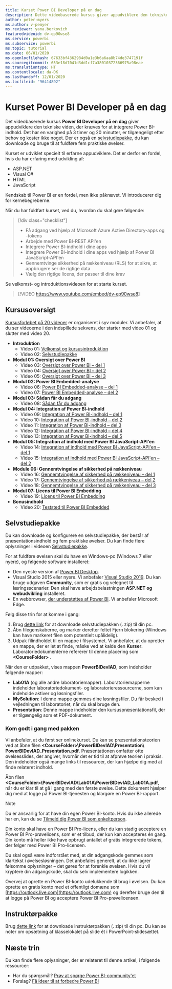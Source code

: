 ```yaml
---
title: Kurset Power BI Developer på en dag
description: Dette videobaserede kursus giver appudviklere den tekniske viden, der kræves for at integrere Power BI-indhold.
author: peter-myers
ms.author: v-pemyer
ms.reviewer: yana.berkovich
featuredvideoid: dv-ep90wse8
ms.service: powerbi
ms.subservice: powerbi
ms.topic: tutorial
ms.date: 06/01/2020
ms.openlocfilehash: 67633bf4362984d0a1e3b6a6aa8b74de3747191f
ms.sourcegitcommit: 653e18d7041d3dd1cf7a38010372366975a98eae
ms.translationtype: HT
ms.contentlocale: da-DK
ms.lasthandoff: 12/01/2020
ms.locfileid: "96414892"
---
```

# <a name="power-bi-developer-in-a-day-course"></a>Kurset Power BI Developer på en dag

Det videobaserede kursus **Power BI Developer på en dag** giver appudviklere den tekniske viden, der kræves for at integrere Power BI-indhold. Det har en varighed på 3 timer og 20 minutter, er tilgængeligt efter behov og koster ikke noget. Der er også en [selvstudiepakke](#self-study-kit), du kan downloade og bruge til at fuldføre fem praktiske øvelser.

Kurset er udviklet specielt til erfarne appudviklere. Det er derfor en fordel, hvis du har erfaring med udvikling af:

- ASP.NET
- Visual C#
- HTML
- JavaScript

Kendskab til Power BI er en fordel, men ikke påkrævet. Vi introducerer dig for kernebegreberne.

Når du har fuldført kurset, ved du, hvordan du skal gøre følgende:

> [!div class="checklist"]
> - Få adgang ved hjælp af Microsoft Azure Active Directory-apps og -tokens
> - Arbejde med Power BI-REST API'en
> - Integrere Power BI-indhold i dine apps
> - Integrere Power BI-indhold i dine apps ved hjælp af Power BI JavaScript-API'en
> - Gennemtvinge sikkerhed på rækkeniveau (RLS) for at sikre, at appbrugere ser de rigtige data
> - Vælg den rigtige licens, der passer til dine krav

Se velkomst- og introduktionsvideoen for at starte kurset.

> [!VIDEO https://www.youtube.com/embed/dv-ep90wse8]

## <a name="course-outline"></a>Kursusoversigt

[Kursusforløbet på 20 videoer](https://www.youtube.com/playlist?list=PL1N57mwBHtN1AGWHnJMhtvJCIG_IlC07D) er organiseret i syv moduler. Vi anbefaler, at du ser videoerne i den indspillede sekvens, der starter med video 01 og slutter med video 20.

- **Introduktion**
  - Video 01: [Velkomst og kursusintroduktion](https://www.youtube.com/watch?v=dv-ep90wse8&list=PL1N57mwBHtN1AGWHnJMhtvJCIG_IlC07D)
  - Video 02: [Selvstudiepakke](https://www.youtube.com/watch?v=X0P9Mdqx7sY&list=PL1N57mwBHtN1AGWHnJMhtvJCIG_IlC07D)
- **Modul 01: Oversigt over Power BI**
  - Video 03: [Oversigt over Power BI – del 1](https://www.youtube.com/watch?v=LD3RlDdRi-0&list=PL1N57mwBHtN1AGWHnJMhtvJCIG_IlC07D)
  - Video 04: [Oversigt over Power BI – del 2](https://www.youtube.com/watch?v=jmHXlHI5hn0&list=PL1N57mwBHtN1AGWHnJMhtvJCIG_IlC07D)
  - Video 05: [Oversigt over Power BI – del 3](https://www.youtube.com/watch?v=uujSR_7cfL4&list=PL1N57mwBHtN1AGWHnJMhtvJCIG_IlC07D)
- **Modul 02: Power BI Embedded-analyse**
  - Video 06: [Power BI Embedded-analyse – del 1](https://www.youtube.com/watch?v=2QBnfUwnuMk&list=PL1N57mwBHtN1AGWHnJMhtvJCIG_IlC07D)
  - Video 07: [Power BI Embedded-analyse – del 2](https://www.youtube.com/watch?v=7Jda5x7Qe7Q&list=PL1N57mwBHtN1AGWHnJMhtvJCIG_IlC07D)
- **Modul 03: Sådan får du adgang**
  - Video 08: [Sådan får du adgang](https://www.youtube.com/watch?v=3dYCMTsDT3c&list=PL1N57mwBHtN1AGWHnJMhtvJCIG_IlC07D)
- **Modul 04: Integration af Power BI-indhold**
  - Video 09: [Integration af Power BI-indhold – del 1](https://www.youtube.com/watch?v=caKS8PQJnyo&list=PL1N57mwBHtN1AGWHnJMhtvJCIG_IlC07D)
  - Video 10: [Integration af Power BI-indhold – del 2](https://www.youtube.com/watch?v=XbYt8ZX3q9k&list=PL1N57mwBHtN1AGWHnJMhtvJCIG_IlC07D)
  - Video 11: [Integration af Power BI-indhold – del 3](https://www.youtube.com/watch?v=mXmFrHuYVh8&list=PL1N57mwBHtN1AGWHnJMhtvJCIG_IlC07D)
  - Video 12: [Integration af Power BI-indhold – del 4](https://www.youtube.com/watch?v=9YNm90K8FhA&list=PL1N57mwBHtN1AGWHnJMhtvJCIG_IlC07D)
  - Video 13: [Integration af Power BI-indhold – del 5](https://www.youtube.com/watch?v=hnZ7IWHrMFU&list=PL1N57mwBHtN1AGWHnJMhtvJCIG_IlC07D)
- **Modul 05: Integration af indhold med Power BI JavaScript-API'en**
  - Video 14: [Integration af indhold med Power BI JavaScript-API'en – del 1](https://www.youtube.com/watch?v=wmeEEHQmQqw&list=PL1N57mwBHtN1AGWHnJMhtvJCIG_IlC07D)
  - Video 15: [Integration af indhold med Power BI JavaScript-API'en – del 2](https://www.youtube.com/watch?v=TSEjZl0dGfM&list=PL1N57mwBHtN1AGWHnJMhtvJCIG_IlC07D)
- **Module 06: Gennemtvingelse af sikkerhed på rækkeniveau**
  - Video 16: [Gennemtvingelse af sikkerhed på rækkeniveau – del 1](https://www.youtube.com/watch?v=8O4hzGI8FFg&list=PL1N57mwBHtN1AGWHnJMhtvJCIG_IlC07D)
  - Video 17: [Gennemtvingelse af sikkerhed på rækkeniveau – del 2](https://www.youtube.com/watch?v=8mxg8LtLx4I&list=PL1N57mwBHtN1AGWHnJMhtvJCIG_IlC07D)
  - Video 18: [Gennemtvingelse af sikkerhed på rækkeniveau – del 3](https://www.youtube.com/watch?v=OdgtbIIM9pk&list=PL1N57mwBHtN1AGWHnJMhtvJCIG_IlC07D)
- **Modul 07: Licens til Power BI Embedding**
  - Video 19: [Licens til Power BI Embedding](https://www.youtube.com/watch?v=ipmip6ARnks&list=PL1N57mwBHtN1AGWHnJMhtvJCIG_IlC07D)
- **Bonusindhold**
  - Video 20: [Teststed til Power BI Embedded](https://www.youtube.com/watch?v=U3qeQRwWhRc&list=PL1N57mwBHtN1AGWHnJMhtvJCIG_IlC07D)

## <a name="self-study-kit"></a>Selvstudiepakke

Du kan downloade og konfigurere en selvstudiepakke, der består af præsentationsindhold og fem praktiske øvelser. Du kan finde flere oplysninger i videoen [Selvstudiepakke](https://www.youtube.com/watch?v=X0P9Mdqx7sY).

For at fuldføre øvelsen skal du have en Windows-pc (Windows 7 eller nyere), og følgende software installeret:

- Den nyeste version af [Power BI Desktop](../fundamentals/desktop-get-the-desktop.md).
- Visual Studio 2015 eller nyere. Vi anbefaler [Visual Studio 2019](https://visualstudio.microsoft.com/downloads/). Du kan bruge udgaven **Community**, som er gratis og velegnet til læringsscenarier. Den skal have arbejdsbelastningen **ASP.NET og webudvikling** installeret.
- En webbrowser, [der understøttes af Power BI](../fundamentals/power-bi-browsers.md). Vi anbefaler Microsoft Edge.

Følg disse trin for at komme i gang:

1. Brug [dette link](https://aka.ms/deviad-student) for at downloade selvstudiepakken (. zip) til din pc.
1. Åbn filegenskaberne, og markér derefter feltet Fjern blokering (Windows kan have markeret filen som potentielt upålidelig).
1. Udpak filindholdet til en mappe i filsystemet. Vi anbefaler, at du opretter en mappe, der er let at finde, måske ved at kalde den **Kurser**. Laboratoriedokumenterne refererer til denne placering som **&lt;CourseFolder&gt;** .

Når den er udpakket, vises mappen **PowerBIDevIAD**, som indeholder følgende mapper:

- **Lab01A** (og alle andre laboratoriemapper). Laboratoriemapperne indeholder laboratoriedokument- og laboratorieressourcerne, som kan indeholde aktiver og løsningsfiler.
- **MySolution**: I denne mappe gemmes dine løsningsfiler. Du får besked i vejledningen til laboratoriet, når du skal bruge den.
- **Presentation**: Denne mappe indeholder den kursuspræsentationsfil, der er tilgængelig som et PDF-dokument.

### <a name="get-started-with-the-kit"></a>Kom godt i gang med pakken

Vi anbefaler, at du først ser onlinekurset. Du kan se præsentationsteorien ved at åbne filen **&lt;CourseFolder&gt;\PowerBIDevIAD\Presentation\ PowerBIDevIAD_Presentation.pdf**. Præsentationen omfatter otte øvelsesslides, der angiver, hvornår det er tid til at afprøve teorien i praksis. Den indeholder også mange links til ressourcer, der kan hjælpe dig med at finde relateret indhold.

Åbn filen **&lt;CourseFolder&gt;\PowerBIDevIAD\Lab01A\PowerBIDevIAD_Lab01A.pdf**, når du er klar til at gå i gang med den første øvelse. Dette dokument hjælper dig med at logge på Power BI-tjenesten og klargøre en Power BI-rapport.

> [!NOTE]
> Du er ansvarlig for at have din egen Power BI-konto. Hvis du ikke allerede har en, kan du se [Tilmeld dig Power BI som enkeltperson](../fundamentals/service-self-service-signup-for-power-bi.md).
>
> Din konto skal have en Power BI Pro-licens, eller du kan stadig acceptere en Power BI Pro-prøvelicens, som er et tilbud, der kun kan accepteres én gang. Din konto må heller ikke have opbrugt antallet af gratis integrerede tokens, der følger med Power BI Pro-licensen.
>
> Du skal også være indforstået med, at din adgangskode gemmes som klartekst i øvelsesløsningen. Det anbefales generelt, at du ikke lagrer følsomme oplysninger – det gøres for at forenkle øvelsen. Hvis du vil kryptere din adgangskode, skal du selv implementere logikken.
>
> Overvej at oprette en Power BI-konto udelukkende til brug i øvelsen. Du kan oprette en gratis konto med et offentligt domæne som [https://outlook.live.com](https://outlook.live.com) og derefter bruge den til at logge på Power BI og acceptere Power BI Pro-prøvelicensen.

## <a name="instructor-kit"></a>Instruktørpakke

Brug [dette link](https://aka.ms/deviad-instructor) for at downloade instruktørpakken (. zip) til din pc. Du kan se noter om opsætning af klasselokalet på slide ét i PowerPoint-slidesættet.

## <a name="next-steps"></a>Næste trin

Du kan finde flere oplysninger, der er relateret til denne artikel, i følgende ressourcer:

- Har du spørgsmål? [Prøv at spørge Power BI-community'et](https://community.powerbi.com/)
- Forslag? [Få ideer til at forbedre Power BI](https://ideas.powerbi.com/)